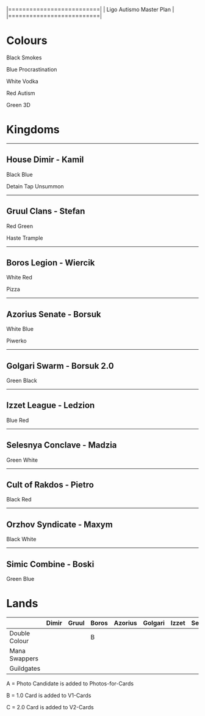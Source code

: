 |==========================|
| Ligo Autismo Master Plan |
|==========================|

Colours
==========

Black	Smokes

Blue	Procrastination

White	Vodka

Red	Autism

Green	3D


Kingdoms
==========

----------
House Dimir - Kamil
----------
Black
Blue

Detain
Tap
Unsummon

----------
Gruul Clans - Stefan
----------
Red
Green

Haste
Trample

----------
Boros Legion - Wiercik
----------
White
Red

Pizza

----------
Azorius Senate - Borsuk
----------
White
Blue

Piwerko

----------
Golgari Swarm - Borsuk 2.0
----------
Green
Black

----------
Izzet League - Ledzion
----------
Blue
Red

----------
Selesnya Conclave - Madzia
----------
Green
White

----------
Cult of Rakdos - Pietro
----------
Black
Red

----------
Orzhov Syndicate - Maxym
----------
Black
White

----------
Simic Combine - Boski
----------
Green
Blue

Lands
==========

|   			      |Dimir	|Gruul	|Boros	|Azorius	|Golgari	|Izzet	|Selesnya	|Rakdos	|Orzov	|Simic	|
|---			      |---	  |---	  |---	  |---		  |---		  |---	  |---		  |---	  |---	  |---	  |
|Double Colour	|   	  |   	  |B   	  |   		  |   		  |   	  |   		  |   	  |   	  |   	  |
|Mana Swappers	|   	  |   	  |   	  |   		  |   		  |   	  |   		  |   	  |   	  |   	  |
|Guildgates		  |   	  |   	  |   	  |   		  |   		  |   	  |   		  |   	  |   	  |   	  |

A = Photo Candidate is added to Photos-for-Cards

B = 1.0 Card is added to V1-Cards

C = 2.0 Card is added to V2-Cards
